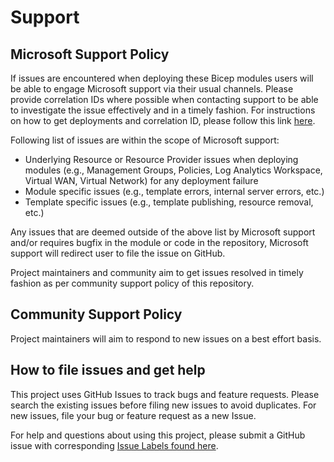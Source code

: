 # Support

## Microsoft Support Policy

If issues are encountered when deploying these Bicep modules users will be able to engage Microsoft support via their usual channels. Please provide correlation IDs where possible when contacting support to be able to investigate the issue effectively and in a timely fashion. For instructions on how to get deployments and correlation ID, please follow this link [here](https://docs.microsoft.com/en-us/azure/azure-resource-manager/templates/deployment-history?tabs=azure-portal#get-deployments-and-correlation-id).

Following list of issues are within the scope of Microsoft support:

- Underlying Resource or Resource Provider issues when deploying modules (e.g., Management Groups, Policies, Log Analytics Workspace, Virtual WAN, Virtual Network) for any deployment failure
- Module specific issues (e.g., template errors, internal server errors, etc.)
- Template specific issues (e.g., template publishing, resource removal, etc.)

Any issues that are deemed outside of the above list by Microsoft support and/or requires bugfix in the module or code in the repository, Microsoft support will redirect user to file the issue on GitHub.

Project maintainers and community aim to get issues resolved in timely fashion as per community support policy of this repository.

## Community Support Policy

Project maintainers will aim to respond to new issues on a best effort basis.

## How to file issues and get help

This project uses GitHub Issues to track bugs and feature requests. Please search the existing issues before filing new issues to avoid duplicates.  For new issues, file your bug or feature request as a new Issue.

For help and questions about using this project, please submit a GitHub issue with corresponding [Issue Labels found here](https://github.com/Azure/ResourceModules/labels).


<!-- Local -->
[ProjectSetup]: <https://docs.github.com/en/communities/>
[GitHubDocs]: <https://docs.github.com/>
[AzureDevOpsDocs]: <https://docs.microsoft.com/en-us/azure/devops/?view=azure-devops>
[GitHubIssues]: <https://github.com/Azure/Modules/issues>
[Contributing]: CONTRIBUTING.md
[AzureIcon]: docs/media/MicrosoftAzure-32px.png
[PowerShellIcon]: docs/media/MicrosoftPowerShellCore-32px.png
